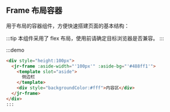 ## Frame 布局容器

用于布局的容器组件，方便快速搭建页面的基本结构：

:::tip
本组件采用了 flex 布局，使用前请确定目标浏览器是否兼容。
:::

:::demo

```html
<div style="height:100px">
  <jr-frame :aside-width="'100px'" :aside-bg="'#488ff1'">
    <template slot="aside">
      侧边栏
    </template>
    <div style="backgroundColor:#fff">内容区</div>
  </jr-frame>
</div>
:::
```
